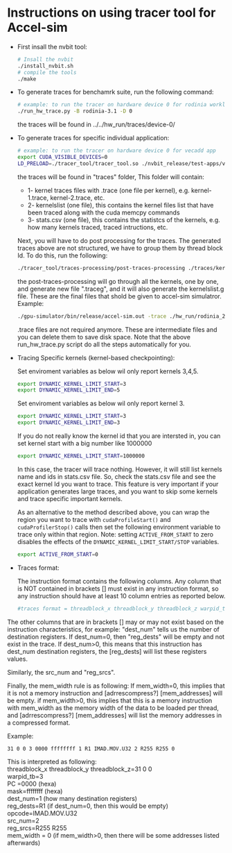 # Instructions on using tracer tool for Accel-sim 

* First insall the nvbit tool:
    ```bash
    # Insall the nvbit
    ./install_nvbit.sh
    # compile the tools
    ./make
    ```
* To generate traces for benchamrk suite, run the following command:
    ```bash
    # example: to run the tracer on hardware device 0 for rodinia workloads
    ./run_hw_trace.py -B rodinia-3.1 -D 0
    ```
    the traces will be found in ../../hw_run/traces/device-0/

* To generate traces for specific individual application:
    ```bash
    # example: to run the tracer on hardware device 0 for vecadd app
    export CUDA_VISIBLE_DEVICES=0
    LD_PRELOAD=./tracer_tool/tracer_tool.so ./nvbit_release/test-apps/vectoradd/vectoradd
    ```
    the traces will be found in "traces" folder, This folder will contain:
    * 1- kernel traces files with .trace (one file per kernel), e.g. kernel-1.trace, kernel-2.trace, etc.
    * 2- kernelslist (one file), this contains the kernel files list that have been traced along with the cuda memcpy commands
    * 3- stats.csv (one file), this contains the statistcs of the kernels, e.g. how many kernels traced, traced intructions, etc.

    Next, you will have to do post processing for the traces. The generated traces above are not structured, we have to group them by thread block Id. To do this, run the following:

    ```bash
    ./tracer_tool/traces-processing/post-traces-processing ./traces/kernelslist
    ```

    the post-traces-processing will go through all the kernels, one by one, and generate new file ".traceg", and it will also generate the kernelslist.g file. These are the final files that shold be given to accel-sim simulatror. Example:

    ```bash
    ./gpu-simulator/bin/release/accel-sim.out -trace ./hw_run/rodinia_2.0-ft/9.1/backprop-rodinia-2.0-ft/4096___data_result_4096_txt/traces/kernelslist.g -config ./gpu-simulator/gpgpu-sim/configs/tested-cfgs/SM7_QV100/gpgpusim.config -config ./gpu-simulator/configs/tested-cfgs/SM7_QV100/trace.config
    ```

    .trace files are not required anymore. These are intermediate files and you can delete them to save disk space. 
    Note that the above run_hw_trace.py script do all the steps automatically for you.

* Tracing Specific kernels (kernel-based checkpointing):

    Set enviroment variables as below wil only report kernels 3,4,5.
    ```bash
    export DYNAMIC_KERNEL_LIMIT_START=3
    export DYNAMIC_KERNEL_LIMIT_END=5
    ```

    Set enviroment variables as below wil only report kernel 3.
    ```bash
    export DYNAMIC_KERNEL_LIMIT_START=3
    export DYNAMIC_KERNEL_LIMIT_END=3
    ```

    If you do not really know the kernel id that you are intersted in, you can set kernel start with a big number like 1000000 
    ```bash
    export DYNAMIC_KERNEL_LIMIT_START=1000000
    ```
    In this case, the tracer will trace nothing. However, it will still list kernels name and ids in stats.csv file. So, check the stats.csv file and see the exact kernel Id you want to trace. This feature is very important if your application generates large traces, and you want to skip some kernels and trace specific important kernels. 

    As an alternative to the method described above, you can wrap the region you want to trace with `cudaProfileStart()` and `cudaProfilerStop()` calls then set the following environment variable to trace only within that region. Note: setting `ACTIVE_FROM_START` to zero disables the effects of the `DYNAMIC_KERNEL_LIMIT_START/STOP` variables.
    ```bash
    export ACTIVE_FROM_START=0
    ```

* Traces format:

    The instruction format contains the following columns. Any column that is NOT contained in brackets [] must exist in any instruction format, so any instruction should have at least 10 column entries as reported below. 
    
    ```bash
    #traces format = threadblock_x threadblock_y threadblock_z warpid_tb PC mask dest_num [reg_dests] opcode src_num [reg_srcs] mem_width [adrrescompress?] [mem_addresses]
    ```
    
The other columns that are in brackets [] may or may not exist based on the instruction characteristics, for example:
"dest_num" tells us the number of destination registers.
If dest_num=0, then "reg_dests" will be empty and not exist in the trace.
If dest_num>0, this means that this instruction has dest_num destination registers, the [reg_dests] will list these registers values.

Similarly, the src_num and "reg_srcs".

Finally, the mem_width rule is as following:
If mem_width=0, this implies that it is not a memory instruction and [adrrescompress?] [mem_addresses] will be empty.
if mem_width>0, this implies that this is a memory instruction with mem_width as the memory width of the data to be loaded per thread, and [adrrescompress?] [mem_addresses] will list the memory addresses in a compressed format.

Example: 


    31 0 0 3 0000 ffffffff 1 R1 IMAD.MOV.U32 2 R255 R255 0


This is interpreted as following: <br />
threadblock_x threadblock_y threadblock_z=31 0 0 <br />
warpid_tb=3 <br />
PC =0000 (hexa) <br />
mask=ffffffff (hexa) <br />
dest_num=1 (how many destination registers) <br />
reg_dests=R1 (if dest_num=0, then this would be empty) <br />
opcode=IMAD.MOV.U32  <br />
src_num=2  <br />
reg_srcs=R255 R255  <br />
mem_width = 0 (if mem_width>0, then there will be some addresses listed afterwards) <br />


